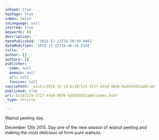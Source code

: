 ```yaml
---
inFeed: true
hasPage: true
inNav: false
inLanguage: null
starred: true
keywords: []
description: ''
datePublished: '2015-12-13T18:50:59.994Z'
dateModified: '2015-12-13T18:45:24.914Z'
title: ''
author: []
authors: []
publisher:
  name: null
  domain: null
  url: null
  favicon: null
sourcePath: _posts/2015-12-13-bc187124-3727-4fa4-8036-6a9d50d51ab0.md
published: true
url: bc187124-3727-4fa4-8036-6a9d50d51ab0/index.html
_type: Article

---
```

Walnut peeling day.

December 12th 2015\. Day one of the new season of walnut peeling and making the most delicious oil from pure walnuts.